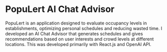 

# PopuLert AI Chat Advisor

PopuLert is an application designed to evaluate occupancy levels in establishments, optimizing personal schedules and reducing wasted time. I developed an AI Chat Advisor that generates schedules and 
gives recommendations based on user interests and crowd levels at different locations. This was developed primarily with React.js and OpenAI API. 
